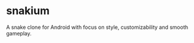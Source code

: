 snakium
=======

A snake clone for Android with focus on style, customizability and smooth gameplay.
